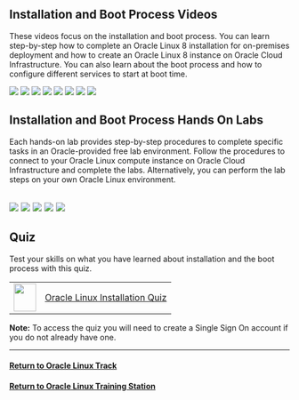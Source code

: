 ## Installation and Boot Process Videos
These videos focus on the installation and boot process. You can learn step-by-step how to complete an Oracle Linux 8 installation for on-premises deployment and how to create an Oracle Linux 8 instance on Oracle Cloud Infrastructure. You can also learn about the boot process and how to configure different services to start at boot time.

[![](../../common/images/install-ol9-thumbnail.png)](https://youtu.be/BDmBtP4Y7Wg)
[![](../../common/images/install_tmp.png)](https://youtu.be/l6fapYCHaQ0)
[![](../../common/images/installoci_tmp.png)](https://youtu.be/ETpaOwAcB7M)
[![](../../common/images/bios_tmp.png)](https://youtu.be/NP9BHTjih7g)
[![](../../common/images/grub2_tmp.png)](https://youtu.be/0dv87RFGcKI)
[![](../../common/images/uefi_tmp.png)](https://youtu.be/OVeso8h5HZA)
[![](../../common/images/systemd_tmp.png)](https://youtu.be/9uDvnZKhU8A)
[![](../../common/images/sysdtrgs_tmp.png)](https://youtu.be/Tkxs-wfZrnw)

## Installation and Boot Process Hands On Labs
Each hands-on lab provides step-by-step procedures to complete specific tasks in an Oracle-provided free lab environment. Follow the procedures to connect to your Oracle Linux compute instance on Oracle Cloud Infrastructure and complete the labs. Alternatively, you can perform the lab steps on your own Oracle Linux environment.

[![](../../common/images/boot_kernel.png)](https://luna.oracle.com/lab/67f106f2-8c50-442c-b24f-108b806be84f)
[![](../../common/images/localize.png)](https://luna.oracle.com/lab/d657ae3c-ac29-4b0a-943e-e533f2e8093b)
[![](../../common/images/sysctl.png)](https://luna.oracle.com/lab/aa8f2377-7967-4e45-bf32-bdc8054d5c76)
[![](../../common/images/systemd_lab.png)](https://luna.oracle.com/lab/8a060473-bff3-4c04-9799-eb944951007c)
[![](../../common/images/centos.png)](https://luna.oracle.com/lab/ee1c4ab9-010f-4b3c-bd1e-cdcca57800a2)
---
## Quiz
Test your skills on what you have learned about installation and the boot process with this quiz.   
 
<table>
    <tr>
    <td><img src="../../common/images/quiz_v2.png" width="40" height="50"></td>
    <td><a href="https://apexapps.oracle.com/pls/apex/f?p=ST_QUIZ:200:0::::P200_QUIZ_KEY:DLCZA6M">Oracle Linux Installation Quiz</a></td>
  </tr>
</table>    
<b>Note:</b> To access the quiz you will need to create a Single Sign On account if you do not already have one.

---
#### [Return to Oracle Linux Track](../ol.md)

#### [Return to Oracle Linux Training Station](../../README.md)
